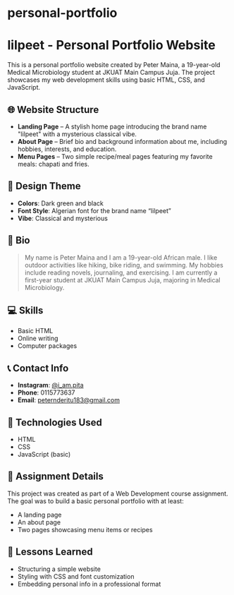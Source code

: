 # personal-portfolio
# lilpeet - Personal Portfolio Website

This is a personal portfolio website created by Peter Maina, a 19-year-old Medical Microbiology student at JKUAT Main Campus Juja. The project showcases my web development skills using basic HTML, CSS, and JavaScript.

## 🌐 Website Structure

- **Landing Page** – A stylish home page introducing the brand name "lilpeet" with a mysterious classical vibe.
- **About Page** – Brief bio and background information about me, including hobbies, interests, and education.
- **Menu Pages** – Two simple recipe/meal pages featuring my favorite meals: chapati and fries.

## 🎨 Design Theme

- **Colors**: Dark green and black
- **Font Style**: Algerian font for the brand name “lilpeet”
- **Vibe**: Classical and mysterious

## 📄 Bio

> My name is Peter Maina and I am a 19-year-old African male. I like outdoor activities like hiking, bike riding, and swimming. My hobbies include reading novels, journaling, and exercising. I am currently a first-year student at JKUAT Main Campus Juja, majoring in Medical Microbiology.

## 💻 Skills

- Basic HTML
- Online writing
- Computer packages

## 📞 Contact Info

- **Instagram**: [@i_am.pita](https://www.instagram.com/i_am.pita)
- **Phone**: 0115773637
- **Email**: peternderitu183@gmail.com

## 📂 Technologies Used

- HTML
- CSS
- JavaScript (basic)

## 📝 Assignment Details

This project was created as part of a Web Development course assignment. The goal was to build a basic personal portfolio with at least:
- A landing page
- An about page
- Two pages showcasing menu items or recipes

## 🧠 Lessons Learned

- Structuring a simple website
- Styling with CSS and font customization
- Embedding personal info in a professional format

